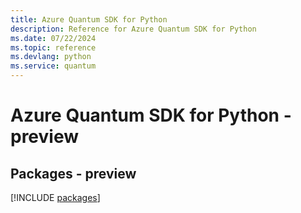```yaml
---
title: Azure Quantum SDK for Python
description: Reference for Azure Quantum SDK for Python
ms.date: 07/22/2024
ms.topic: reference
ms.devlang: python
ms.service: quantum
---
```

# Azure Quantum SDK for Python - preview
## Packages - preview
[!INCLUDE [packages](quantum-index.md)]